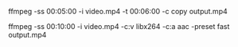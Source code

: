 ffmpeg -ss 00:05:00 -i video.mp4 -t 00:06:00 -c copy output.mp4


ffmpeg -ss 00:10:00 -i video.mp4 -c:v libx264 -c:a aac -preset fast output.mp4
